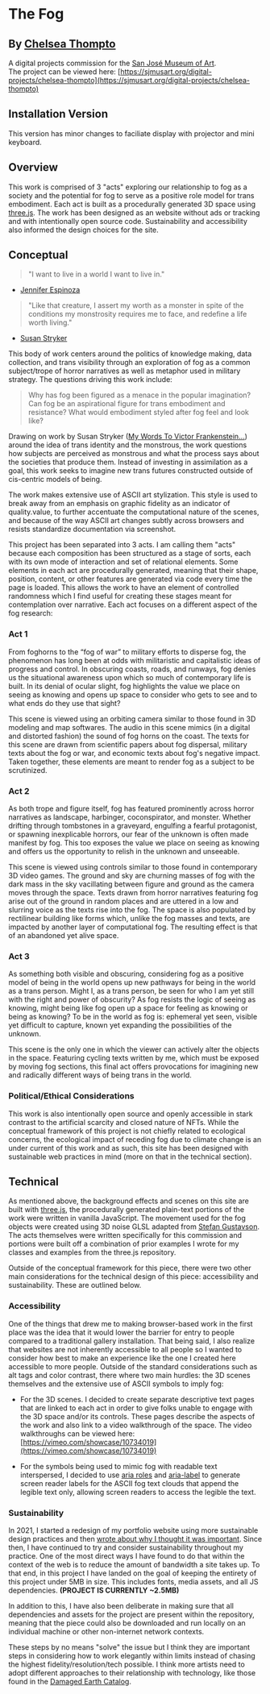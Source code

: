 # The Fog
## By [Chelsea Thompto](https://chelsea.technology/)
A digital projects commission for the [San José Museum of Art](https://sjmusart.org/). <br/>
The project can be viewed here: [https://sjmusart.org/digital-projects/chelsea-thompto](https://sjmusart.org/digital-projects/chelsea-thompto)

## Installation Version
This version has minor changes to faciliate display with projector and mini keyboard.

## Overview
This work is comprised of 3 "acts" exploring our relationship to fog as a society and the potential for fog to serve as a positive role model for trans embodiment. Each act is built as a procedurally generated 3D space using [three.js](https://threejs.org/). The work has been designed as an website without ads or tracking and with intentionally open source code. Sustainability and accessibility also informed the design choices for the site.

## Conceptual
> "I want to live in a world I want to live in."
- [Jennifer Espinoza](https://joshuajenniferespinoza.com/)

> "Like that creature, I assert my worth as a monster in spite of the conditions my monstrosity requires me to face, and redefine a life worth living."
- [Susan Stryker](https://www.susanstryker.net/)

This body of work centers around the politics of knowledge making, data collection, and trans visibility through an exploration of fog as a common subject/trope of horror narratives as well as metaphor used in military strategy. The questions driving this work include: 

> Why has fog been figured as a menace in the popular imagination? Can fog be an aspirational figure for trans embodiment and resistance? What would embodiment styled after fog feel and look like?

Drawing on work by Susan Stryker ([My Words To Victor Frankenstein…](https://sites.evergreen.edu/politicalshakespeares/wp-content/uploads/sites/226/2015/12/Stryker-My-Words-to-VF.pdf)) around the idea of trans identity and the monstrous, the work questions how subjects are perceived as monstrous and what the process says about the societies that produce them. Instead of investing in assimilation as a goal, this work seeks to imagine new trans futures constructed outside of cis-centric models of being. 

The work makes extensive use of ASCII art stylization. This style is used to break away from an emphasis on graphic fidelity as an indicator of quality.value, to further accentuate the computational nature of the scenes, and because of the way ASCII art changes subtly across browsers and resists standardize documentation via screenshot.

This project has been separated into 3 acts. I am calling them "acts" because each composition has been structured as a stage of sorts, each with its own mode of interaction and set of relational elements. Some elements in each act are procedurally generated, meaning that their shape, position, content, or other features are generated via code every time the page is loaded. This allows the work to have an element of controlled randomness which I find useful for creating these stages meant for contemplation over narrative. Each act focuses on a different aspect of the fog research:

### Act 1
From foghorns to the “fog of war” to military efforts to disperse fog, the phenomenon has long been at odds with militaristic and capitalistic ideas of progress and control. In obscuring coasts, roads, and runways, fog denies us the situational awareness upon which so much of contemporary life is built. In its denial of ocular slight, fog highlights the value we place on seeing as knowing and opens up space to consider who gets to see and to what ends do they use that sight? 

This scene is viewed using an orbiting camera similar to those found in 3D modeling and map softwares. The audio in this scene mimics (in a digital and distorted fashion) the sound of fog horns on the coast. The texts for this scene are drawn from scientific papers about fog dispersal, military texts about the fog or war, and economic texts about fog's negative impact. Taken together, these elements are meant to render fog as a subject to be scrutinized. 

### Act 2
As both trope and figure itself, fog has featured prominently across horror narratives as landscape, harbinger, coconspirator, and monster. Whether drifting through tombstones in a graveyard, engulfing a fearful protagonist, or spawning inexplicable horrors, our fear of the unknown is often made manifest by fog. This too exposes the value we place on seeing as knowing and offers us the opportunity to relish in the unknown and unseeable. 

This scene is viewed using controls similar to those found in contemporary 3D video games. The ground and sky are churning masses of fog with the dark mass in the sky vacillating between figure and ground as the camera moves through the space. Texts drawn from horror narratives featuring fog arise out of the ground in random places and are uttered in a low and slurring voice as the texts rise into the fog. The space is also populated by rectilinear building like forms which, unlike the fog masses and texts, are impacted by another layer of computational fog. The resulting effect is that of an abandoned yet alive space.

### Act 3
As something both visible and obscuring, considering fog as a positive model of being in the world opens up new pathways for being in the world as a trans person. Might I, as a trans person, be seen for who I am yet still with the right and power of obscurity? As fog resists the logic of seeing as knowing, might being like fog open up a space for feeling as knowing or being as knowing? To be in the world as fog is: ephemeral yet seen, visible yet difficult to capture, known yet expanding the possibilities of the unknown.

This scene is the only one in which the viewer can actively alter the objects in the space. Featuring cycling texts written by me, which must be exposed by moving fog sections, this final act offers provocations for imagining new and radically different ways of being trans in the world. 

### Political/Ethical Considerations
This work is also intentionally open source and openly accessible in stark contrast to the artificial scarcity and closed nature of NFTs. While the conceptual framework of this project is not chiefly related to ecological concerns, the ecological impact of receding fog due to climate change is an under current of this work and as such, this site has been designed with sustainable web practices in mind (more on that in the technical section).

## Technical
As mentioned above, the background effects and scenes on this site are built with [three.js](https://threejs.org/), the procedurally generated plain-text portions of the work were written in vanilla JavaScript. The movement used for the fog objects were created using 3D noise GLSL adapted from [Stefan Gustavson](https://github.com/ashima/webgl-noise). The acts themselves were written specifically for this commission and portions were built off a combination of prior examples I wrote for my classes and examples from the three.js repository.

Outside of the conceptual framework for this piece, there were two other main considerations for the technical design of this piece: accessibility and sustainability. These are outlined below.

### Accessibility
One of the things that drew me to making browser-based work in the first place was the idea that it would lower the barrier for entry to people compared to a traditional gallery installation. That being said, I also realize that websites are not inherently accessible to all people so I wanted to consider how best to make an experience like the one I created here accessible to more people. Outside of the standard considerations such as alt tags and color contrast, there where two main hurdles: the 3D scenes themselves and the extensive use of ASCII symbols to imply fog: 

- For the 3D scenes. I decided to create separate descriptive text pages that are linked to each act in order to give folks unable to engage with the 3D space and/or its controls. These pages describe the aspects of the work and also link to a video walkthrough of the space. The video walkthroughs can be viewed here: [https://vimeo.com/showcase/10734019](https://vimeo.com/showcase/10734019)

- For the symbols being used to mimic fog with readable text interspersed, I decided to use [aria roles](https://developer.mozilla.org/en-US/docs/Web/Accessibility/ARIA/Roles) and [aria-label](https://developer.mozilla.org/en-US/docs/Web/Accessibility/ARIA/Attributes/aria-label) to generate screen reader labels for the ASCII fog text clouds that append the legible text only, allowing screen readers to access the legible the text.

### Sustainability
In 2021, I started a redesign of my portfolio website using more sustainable design practices and then [wrote about why I thought it was important](https://chelsea.technology/writing/blog/posts/8_26_22.html). Since then, I have continued to try and consider sustainability throughout my practice. One of the most direct ways I have found to do that within the context of the web is to reduce the amount of bandwidth a site takes up. To that end, in this project I have landed on the goal of keeping the entirety of this project under 5MB in size. This includes fonts, media assets, and all JS dependencies. **(PROJECT IS CURRENTLY ~2.5MB)**

In addition to this, I have also been deliberate in making sure that all dependencies and assets for the project are present within the repository, meaning that the piece could also be downloaded and run locally on an individual machine or other non-internet network contexts.

These steps by no means "solve" the issue but I think they are important steps in considering how to work elegantly within limits instead of chasing the highest fidelity/resolution/tech possible. I think more artists need to adopt different approaches to their relationship with technology, like those found in the [Damaged Earth Catalog](https://damaged.bleu255.com/).
